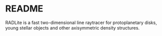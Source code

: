 # README #

RADLite is a fast two-dimensional line raytracer for protoplanetary disks, young stellar objects and other axisymmetric density structures. 
